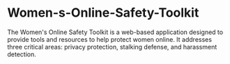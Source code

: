 # Women-s-Online-Safety-Toolkit
The Women's Online Safety Toolkit is a web-based application designed to provide tools and resources to help protect women online. It addresses three critical areas: privacy protection, stalking defense, and harassment detection.
